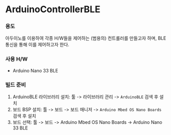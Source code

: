 # ArduinoControllerBLE

### 용도

아두이노를 이용하여 각종 H/W들을 제어하는 (범용의) 컨트롤러를 만들고자 하며, BLE 통신을 통해 이를 제어하고자 한다.

### 사용 H/W

* Arduino Nano 33 BLE

### 빌드 준비

1. ArduinoBLE 라이브러리 설치: 툴 -> 라이브러리 관리 -> `ArduinoBLE` 검색 후 설치
2. 보드 BSP 설치: 툴 -> 보드 -> 보드 매니저 -> `Arduino Mbed OS Nano Boards` 검색 후 설치
3. 보드 선택: 툴 -> 보드 -> Arduino Mbed OS Nano Boards -> Arduino Nano 33 BLE